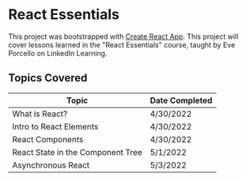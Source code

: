 # React Essentials

This project was bootstrapped with [Create React App](https://github.com/facebook/create-react-app).
This project will cover lessons learned in the "React Essentials" course, taught by Eve Porcello on LinkedIn Learning.

## Topics Covered
| Topic                   | Date Completed |
|-------------------------|----------------|
| What is React?          | 4/30/2022      |
| Intro to React Elements | 4/30/2022      |
| React Components        | 4/30/2022      |
| React State in the Component Tree | 5/1/2022 |
| Asynchronous React | 5/3/2022 |


